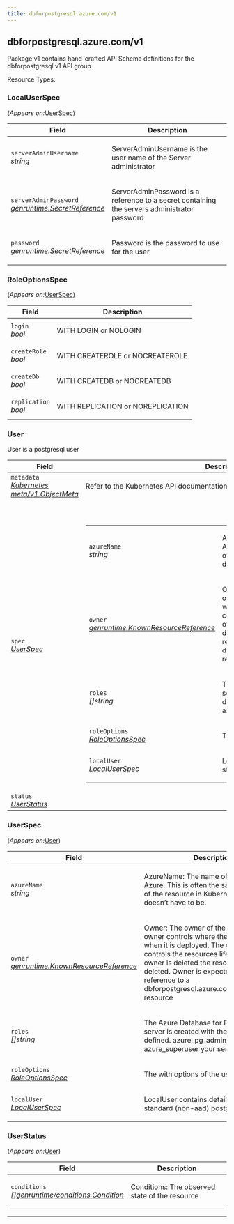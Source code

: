 ```yaml
---
title: dbforpostgresql.azure.com/v1
---
```

<h2 id="dbforpostgresql.azure.com/v1">dbforpostgresql.azure.com/v1</h2>
<div>
<p>Package v1 contains hand-crafted API Schema definitions for the dbforpostgresql v1 API group</p>
</div>
Resource Types:
<ul></ul>
<h3 id="dbforpostgresql.azure.com/v1.LocalUserSpec">LocalUserSpec
</h3>
<p>
(<em>Appears on:</em><a href="#dbforpostgresql.azure.com/v1.UserSpec">UserSpec</a>)
</p>
<div>
</div>
<table>
<thead>
<tr>
<th>Field</th>
<th>Description</th>
</tr>
</thead>
<tbody>
<tr>
<td>
<code>serverAdminUsername</code><br/>
<em>
string
</em>
</td>
<td>
<p>ServerAdminUsername is the user name of the Server administrator</p>
</td>
</tr>
<tr>
<td>
<code>serverAdminPassword</code><br/>
<em>
<a href="https://pkg.go.dev/github.com/Azure/azure-service-operator/v2/pkg/genruntime#SecretReference">
genruntime.SecretReference
</a>
</em>
</td>
<td>
<p>ServerAdminPassword is a reference to a secret containing the servers administrator password</p>
</td>
</tr>
<tr>
<td>
<code>password</code><br/>
<em>
<a href="https://pkg.go.dev/github.com/Azure/azure-service-operator/v2/pkg/genruntime#SecretReference">
genruntime.SecretReference
</a>
</em>
</td>
<td>
<p>Password is the password to use for the user</p>
</td>
</tr>
</tbody>
</table>
<h3 id="dbforpostgresql.azure.com/v1.RoleOptionsSpec">RoleOptionsSpec
</h3>
<p>
(<em>Appears on:</em><a href="#dbforpostgresql.azure.com/v1.UserSpec">UserSpec</a>)
</p>
<div>
</div>
<table>
<thead>
<tr>
<th>Field</th>
<th>Description</th>
</tr>
</thead>
<tbody>
<tr>
<td>
<code>login</code><br/>
<em>
bool
</em>
</td>
<td>
<p>WITH LOGIN or NOLOGIN</p>
</td>
</tr>
<tr>
<td>
<code>createRole</code><br/>
<em>
bool
</em>
</td>
<td>
<p>WITH CREATEROLE or NOCREATEROLE</p>
</td>
</tr>
<tr>
<td>
<code>createDb</code><br/>
<em>
bool
</em>
</td>
<td>
<p>WITH CREATEDB or NOCREATEDB</p>
</td>
</tr>
<tr>
<td>
<code>replication</code><br/>
<em>
bool
</em>
</td>
<td>
<p>WITH REPLICATION or NOREPLICATION</p>
</td>
</tr>
</tbody>
</table>
<h3 id="dbforpostgresql.azure.com/v1.User">User
</h3>
<div>
<p>User is a postgresql user</p>
</div>
<table>
<thead>
<tr>
<th>Field</th>
<th>Description</th>
</tr>
</thead>
<tbody>
<tr>
<td>
<code>metadata</code><br/>
<em>
<a href="https://v1-18.docs.kubernetes.io/docs/reference/generated/kubernetes-api/v1.18/#objectmeta-v1-meta">
Kubernetes meta/v1.ObjectMeta
</a>
</em>
</td>
<td>
Refer to the Kubernetes API documentation for the fields of the
<code>metadata</code> field.
</td>
</tr>
<tr>
<td>
<code>spec</code><br/>
<em>
<a href="#dbforpostgresql.azure.com/v1.UserSpec">
UserSpec
</a>
</em>
</td>
<td>
<br/>
<br/>
<table>
<tr>
<td>
<code>azureName</code><br/>
<em>
string
</em>
</td>
<td>
<p>AzureName: The name of the resource in Azure. This is often the same as the name of the resource in Kubernetes but it
doesn&rsquo;t have to be.</p>
</td>
</tr>
<tr>
<td>
<code>owner</code><br/>
<em>
<a href="https://pkg.go.dev/github.com/Azure/azure-service-operator/v2/pkg/genruntime#KnownResourceReference">
genruntime.KnownResourceReference
</a>
</em>
</td>
<td>
<p>Owner: The owner of the resource. The owner controls where the resource goes when it is deployed. The owner also
controls the resources lifecycle. When the owner is deleted the resource will also be deleted. Owner is expected to be a
reference to a dbforpostgresql.azure.com/FlexibleServer resource</p>
</td>
</tr>
<tr>
<td>
<code>roles</code><br/>
<em>
[]string
</em>
</td>
<td>
<p>The Azure Database for PostgreSQL server is created with the 3 default roles defined.
azure_pg_admin
azure_superuser
your server admin user</p>
</td>
</tr>
<tr>
<td>
<code>roleOptions</code><br/>
<em>
<a href="#dbforpostgresql.azure.com/v1.RoleOptionsSpec">
RoleOptionsSpec
</a>
</em>
</td>
<td>
<p>The with options of the user role.</p>
</td>
</tr>
<tr>
<td>
<code>localUser</code><br/>
<em>
<a href="#dbforpostgresql.azure.com/v1.LocalUserSpec">
LocalUserSpec
</a>
</em>
</td>
<td>
<p>LocalUser contains details for creating a standard (non-aad) postgresql User</p>
</td>
</tr>
</table>
</td>
</tr>
<tr>
<td>
<code>status</code><br/>
<em>
<a href="#dbforpostgresql.azure.com/v1.UserStatus">
UserStatus
</a>
</em>
</td>
<td>
</td>
</tr>
</tbody>
</table>
<h3 id="dbforpostgresql.azure.com/v1.UserSpec">UserSpec
</h3>
<p>
(<em>Appears on:</em><a href="#dbforpostgresql.azure.com/v1.User">User</a>)
</p>
<div>
</div>
<table>
<thead>
<tr>
<th>Field</th>
<th>Description</th>
</tr>
</thead>
<tbody>
<tr>
<td>
<code>azureName</code><br/>
<em>
string
</em>
</td>
<td>
<p>AzureName: The name of the resource in Azure. This is often the same as the name of the resource in Kubernetes but it
doesn&rsquo;t have to be.</p>
</td>
</tr>
<tr>
<td>
<code>owner</code><br/>
<em>
<a href="https://pkg.go.dev/github.com/Azure/azure-service-operator/v2/pkg/genruntime#KnownResourceReference">
genruntime.KnownResourceReference
</a>
</em>
</td>
<td>
<p>Owner: The owner of the resource. The owner controls where the resource goes when it is deployed. The owner also
controls the resources lifecycle. When the owner is deleted the resource will also be deleted. Owner is expected to be a
reference to a dbforpostgresql.azure.com/FlexibleServer resource</p>
</td>
</tr>
<tr>
<td>
<code>roles</code><br/>
<em>
[]string
</em>
</td>
<td>
<p>The Azure Database for PostgreSQL server is created with the 3 default roles defined.
azure_pg_admin
azure_superuser
your server admin user</p>
</td>
</tr>
<tr>
<td>
<code>roleOptions</code><br/>
<em>
<a href="#dbforpostgresql.azure.com/v1.RoleOptionsSpec">
RoleOptionsSpec
</a>
</em>
</td>
<td>
<p>The with options of the user role.</p>
</td>
</tr>
<tr>
<td>
<code>localUser</code><br/>
<em>
<a href="#dbforpostgresql.azure.com/v1.LocalUserSpec">
LocalUserSpec
</a>
</em>
</td>
<td>
<p>LocalUser contains details for creating a standard (non-aad) postgresql User</p>
</td>
</tr>
</tbody>
</table>
<h3 id="dbforpostgresql.azure.com/v1.UserStatus">UserStatus
</h3>
<p>
(<em>Appears on:</em><a href="#dbforpostgresql.azure.com/v1.User">User</a>)
</p>
<div>
</div>
<table>
<thead>
<tr>
<th>Field</th>
<th>Description</th>
</tr>
</thead>
<tbody>
<tr>
<td>
<code>conditions</code><br/>
<em>
<a href="https://pkg.go.dev/github.com/Azure/azure-service-operator/v2/pkg/genruntime#Condition">
[]genruntime/conditions.Condition
</a>
</em>
</td>
<td>
<p>Conditions: The observed state of the resource</p>
</td>
</tr>
</tbody>
</table>
<hr/>
